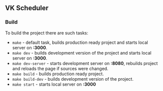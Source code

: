 ## VK Scheduler

### Build
To build the project there are such tasks:
- `make` - default task, builds production ready project and starts
           local server on __:3000__.
- `make dev` - builds development version of the project and starts
           local server on __:3000__.
- `make dev-server` - starts development server on __:8080__, rebuilds project and
           reloads the page if sources were changed.
- `make build` - builds production ready project.
- `make build-dev` - builds development version of the project.
- `make start` - starts local server on __:3000__
